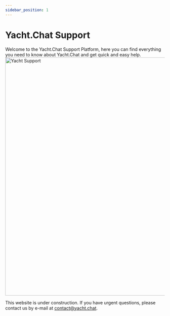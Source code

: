 ```yaml
---
sidebar_position: 1
---
```


# Yacht.Chat Support

Welcome to the Yacht.Chat Support Platform, here you can find everything you need to know about Yacht.Chat and get quick and easy help.
<img alt="Yacht Support" height="750" src="/img/docs/SupportLogo.png" width="750"/>

This website is under construction. If you have urgent questions, please contact us by e-mail at [contact@yacht.chat](mailto:contact@yacht.chat).
